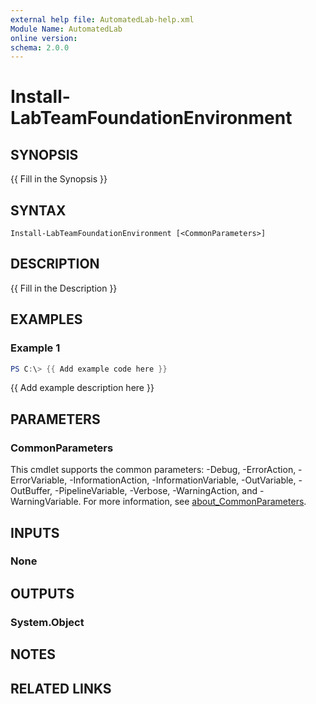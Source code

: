 ```yaml
---
external help file: AutomatedLab-help.xml
Module Name: AutomatedLab
online version:
schema: 2.0.0
---
```


# Install-LabTeamFoundationEnvironment

## SYNOPSIS
{{ Fill in the Synopsis }}

## SYNTAX

```
Install-LabTeamFoundationEnvironment [<CommonParameters>]
```

## DESCRIPTION
{{ Fill in the Description }}

## EXAMPLES

### Example 1
```powershell
PS C:\> {{ Add example code here }}
```

{{ Add example description here }}

## PARAMETERS

### CommonParameters
This cmdlet supports the common parameters: -Debug, -ErrorAction, -ErrorVariable, -InformationAction, -InformationVariable, -OutVariable, -OutBuffer, -PipelineVariable, -Verbose, -WarningAction, and -WarningVariable. For more information, see [about_CommonParameters](http://go.microsoft.com/fwlink/?LinkID=113216).

## INPUTS

### None

## OUTPUTS

### System.Object
## NOTES

## RELATED LINKS
